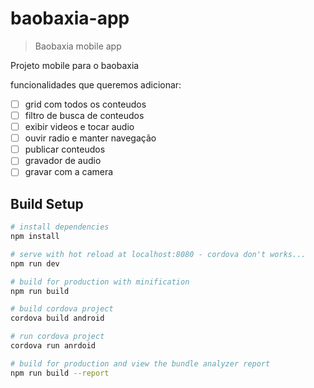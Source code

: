 # baobaxia-app

> Baobaxia mobile app

Projeto mobile para o baobaxia

funcionalidades que queremos adicionar:

- [ ] grid com todos os conteudos
- [ ] filtro de busca de conteudos
- [ ] exibir videos e tocar audio
- [ ] ouvir radio e manter navegação
- [ ] publicar conteudos
- [ ] gravador de audio
- [ ] gravar com a camera

## Build Setup

``` bash
# install dependencies
npm install

# serve with hot reload at localhost:8080 - cordova don't works...
npm run dev

# build for production with minification
npm run build

# build cordova project
cordova build android

# run cordova project
cordova run anrdoid

# build for production and view the bundle analyzer report
npm run build --report
```
